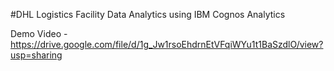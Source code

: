 #DHL Logistics Facility Data Analytics using IBM Cognos Analytics

Demo Video  - https://drive.google.com/file/d/1g_Jw1rsoEhdrnEtVFqiWYu1t1BaSzdlO/view?usp=sharing
